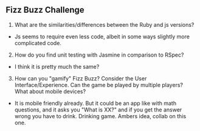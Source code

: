 ## Fizz Buzz Challenge


1. What are the similarities/differences between the Ruby and js versions?
 - Js seems to require even less code, albeit in some ways slightly more complicated code.
2. How do you find unit testing with Jasmine in comparison to RSpec?
 - I think it is pretty much the same?
3. How can you "gamify" Fizz Buzz? Consider the User Interface/Experience. Can the game be played by multiple players? What about mobile devices?
 - It is mobile friendly already. But it could be an app like with math questions, and it asks you "What is XX?" and if you get the answer wrong you have to drink. Drinking game. Ambers idea, collab on this one.

   
